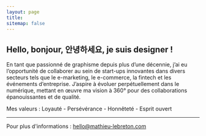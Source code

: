 ```yaml
---
layout: page
title:
sitemap: false
---
```


## Hello, bonjour, 안녕하세요, je suis designer !

En tant que passionné de graphisme depuis plus d’une décennie, j’ai eu l’opportunité de collaborer au sein de start-ups innovantes dans divers secteurs tels que le e-marketing, le e-commerce, la fintech et les événements d’entreprise. J’aspire à évoluer perpétuellement dans le numérique, mettant en œuvre ma vision à 360° pour des collaborations épanouissantes et de qualité.

Mes valeurs : Loyauté - Persévérance - Honnêteté - Esprit ouvert

---


Pour plus d'informations : [hello@mathieu-lebreton.com](mailto:hello@mathieu-lebreton.com)
